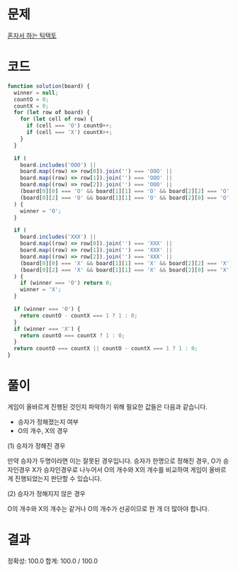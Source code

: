 # 문제

[혼자서 하는 틱택토](https://school.programmers.co.kr/learn/courses/30/lessons/160585)

# 코드

```javascript
function solution(board) {
  winner = null;
  countO = 0;
  countX = 0;
  for (let row of board) {
    for (let cell of row) {
      if (cell === 'O') countO++;
      if (cell === 'X') countX++;
    }
  }

  if (
    board.includes('OOO') ||
    board.map((row) => row[0]).join('') === 'OOO' ||
    board.map((row) => row[1]).join('') === 'OOO' ||
    board.map((row) => row[2]).join('') === 'OOO' ||
    (board[0][0] === 'O' && board[1][1] === 'O' && board[2][2] === 'O') ||
    (board[0][2] === 'O' && board[1][1] === 'O' && board[2][0] === 'O')
  ) {
    winner = 'O';
  }

  if (
    board.includes('XXX') ||
    board.map((row) => row[0]).join('') === 'XXX' ||
    board.map((row) => row[1]).join('') === 'XXX' ||
    board.map((row) => row[2]).join('') === 'XXX' ||
    (board[0][0] === 'X' && board[1][1] === 'X' && board[2][2] === 'X') ||
    (board[0][2] === 'X' && board[1][1] === 'X' && board[2][0] === 'X')
  ) {
    if (winner === 'O') return 0;
    winner = 'X';
  }

  if (winner === 'O') {
    return countO - countX === 1 ? 1 : 0;
  }
  if (winner === 'X') {
    return countO === countX ? 1 : 0;
  }
  return countO === countX || countO - countX === 1 ? 1 : 0;
}
```

# 풀이

게임이 올바르게 진행된 것인지 파악하기 위해 필요한 값들은 다음과 같습니다.

- 승자가 정해졌는지 여부
- O의 개수, X의 경우

(1) 승자가 정해진 경우

만약 승자가 두명이라면 이는 잘못된 경우입니다.
승자가 한명으로 정해진 경우, O가 승자인경우 X가 승자인경우로 나누어서 O의 개수와 X의 개수를 비교하여 게임이 올바르게 진행되었는지 판단할 수 있습니다.

(2) 승자가 정해지지 않은 경우

O의 개수와 X의 개수는 같거나 O의 개수가 선공이므로 한 개 더 많아야 합니다.

# 결과

정확성: 100.0
합계: 100.0 / 100.0
